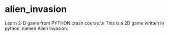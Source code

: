 # alien_invasion
Learn 2-D game from PYTHON crash course.\n
This is a 2D game written in python, named Alien Invasion.
